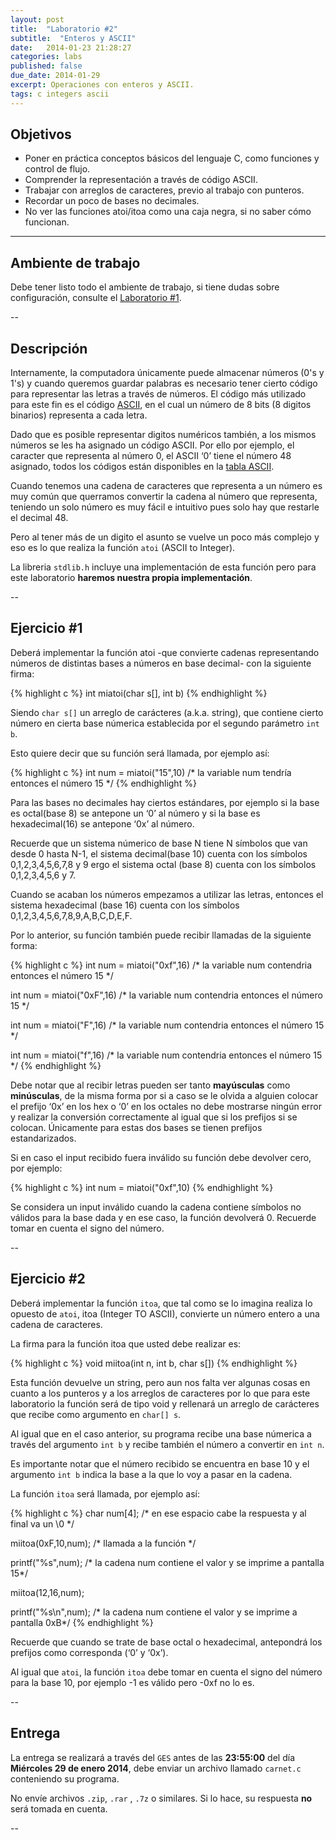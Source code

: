 ```yaml
---
layout: post
title:  "Laboratorio #2"
subtitle:  "Enteros y ASCII"
date:   2014-01-23 21:28:27
categories: labs
published: false
due_date: 2014-01-29
excerpt: Operaciones con enteros y ASCII.
tags: c integers ascii
---
```


## Objetivos

- Poner en práctica conceptos básicos del lenguaje C, como funciones y control de flujo.
- Comprender la representación a través de código ASCII.
- Trabajar con arreglos de caracteres, previo al trabajo con punteros.
- Recordar un poco de bases no decimales.
- No ver las funciones atoi/itoa como una caja negra, si no saber cómo funcionan.

---

## Ambiente de trabajo

Debe tener listo todo el ambiente de trabajo, si tiene dudas sobre configuración, consulte el [Laboratorio #1](/ug-cc3-labs/labs/calculator.html).

--

## Descripción

Internamente, la computadora únicamente puede almacenar números (0's y 1's) y cuando queremos guardar palabras es necesario tener cierto código para representar las letras a través de números. El código más utilizado para este fin es el código [ASCII](http://es.wikipedia.org/wiki/ASCII), en el cual un número de 8 bits (8 digitos binarios) representa a cada letra.

Dado que es posible representar digitos numéricos también, a los mismos números se les ha asignado un código ASCII. Por ello por ejemplo, el caracter que representa al número 0, el ASCII ‘0’ tiene el número 48 asignado, todos los códigos están disponibles en la [tabla ASCII](http://www.asciitable.com/).

Cuando tenemos una cadena de caracteres que representa a un número es muy común que querramos convertir la cadena al número que representa, teniendo un solo número es muy fácil e intuitivo pues solo hay que restarle el decimal 48.

Pero al tener más de un digito el asunto se vuelve un poco más complejo y eso es lo que realiza la función `atoi` (ASCII to Integer).

La libreria `stdlib.h` incluye una implementación de esta función pero para este laboratorio **haremos nuestra propia implementación**.

--

## Ejercicio #1

Deberá implementar la función atoi -que convierte cadenas representando números de distintas bases a números en base decimal- con la siguiente firma:

{% highlight c %}
int miatoi(char s[], int b)
{% endhighlight %}

Siendo `char s[]` un arreglo de carácteres (a.k.a. string), que contiene cierto número en cierta base númerica establecida por el segundo parámetro `int b`.

Esto quiere decir que su función será llamada, por ejemplo así:

{% highlight c %}
int num = miatoi("15",10) /* la variable num tendría entonces el número 15 */
{% endhighlight %}

Para las bases no decimales hay ciertos estándares, por ejemplo si la base es octal(base 8) se antepone un ‘0’ al número y si la base es hexadecimal(16) se antepone ‘0x’ al número.

Recuerde que un sistema númerico de base N tiene N símbolos que van desde 0 hasta N-1, el sistema decimal(base 10) cuenta con los símbolos 0,1,2,3,4,5,6,7,8 y 9 ergo el sistema octal (base 8) cuenta con los símbolos 0,1,2,3,4,5,6 y 7.

Cuando se acaban los números empezamos a utilizar las letras, entonces el sistema hexadecimal (base 16) cuenta con los símbolos 0,1,2,3,4,5,6,7,8,9,A,B,C,D,E,F.

Por lo anterior, su función también puede recibir llamadas de la siguiente forma:

{% highlight c %}
int num = miatoi("0xf",16) /* la variable num contendria entonces el número 15 */

int num = miatoi("0xF",16) /* la variable num contendria entonces el número 15 */

int num = miatoi("F",16) /* la variable num contendria entonces el número 15 */

int num = miatoi("f",16) /* la variable num contendria entonces el número 15 */
{% endhighlight %}

Debe notar que al recibir letras pueden ser tanto **mayúsculas** como **minúsculas**, de la misma forma por si a caso se le olvida a alguien colocar el prefijo ‘0x’ en los hex o ‘0’ en los octales no debe mostrarse ningún error y realizar la conversión correctamente al igual que si los prefijos si se colocan. Únicamente para estas dos bases se tienen prefijos estandarizados.

Si en caso el input recibido fuera inválido su función debe devolver cero, por ejemplo:

{% highlight c %}
int num = miatoi("0xf",10)
{% endhighlight %}

Se considera un input inválido cuando la cadena contiene símbolos no válidos para la base dada y en ese caso, la función devolverá 0. Recuerde tomar en cuenta el signo del número.

--

## Ejercicio #2

Deberá implementar la función `itoa`, que tal como se lo imagina realiza lo opuesto de `atoi`, itoa (Integer TO ASCII), convierte un número entero a una cadena de caracteres.

La firma para la función itoa que usted debe realizar es:

{% highlight c %}
void miitoa(int n, int b, char s[])
{% endhighlight %}

Esta función devuelve un string, pero aun nos falta ver algunas cosas en cuanto a los punteros y a los arreglos de caracteres por lo que para este laboratorio la función será de tipo void y rellenará un arreglo de carácteres que recibe como argumento en `char[] s`. 

Al igual que en el caso anterior, su programa recibe una base númerica a través del argumento `int b` y recibe también el número a convertir en `int n`. 

Es importante notar que el número recibido se encuentra en base 10 y el argumento `int b` indica la base a la que lo voy a pasar en la cadena.

La función `itoa` será llamada, por ejemplo así:

{% highlight c %}
char num[4]; /* en ese espacio cabe la respuesta y al final va un \0 */

miitoa(0xF,10,num); /* llamada a la función */

printf("%s",num); /* la cadena num contiene el valor y se imprime a pantalla 15*/

miitoa(12,16,num);

printf("%s\n",num); /* la cadena num contiene el valor y se imprime a pantalla 0xB*/
{% endhighlight %}

Recuerde que cuando se trate de base octal o hexadecimal, antepondrá los prefijos como corresponda (‘0’ y ‘0x’).  

Al igual que `atoi`, la función `itoa` debe tomar en cuenta el signo del número para la base 10, por ejemplo -1 es válido pero -0xf no lo es.

--
## Entrega

La entrega se realizará a través del `GES` antes de las **23:55:00** del día **Miércoles 29 de enero 2014**, debe enviar un archivo llamado `carnet.c` conteniendo su programa.  
  
No envíe archivos `.zip`, `.rar` , `.7z` o similares. Si lo hace, su respuesta **no** será tomada en cuenta.

--